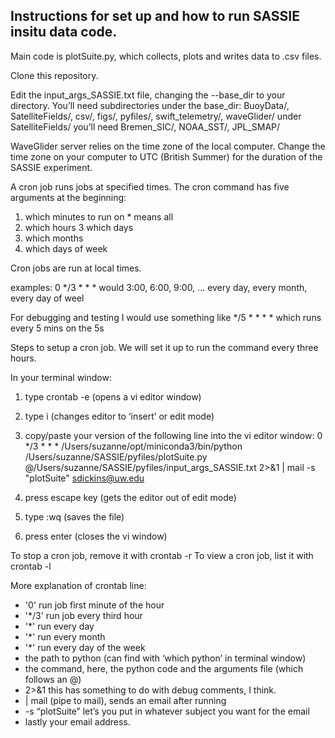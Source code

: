 ## Instructions for set up and how to run SASSIE insitu data code. 

Main code is plotSuite.py, which collects, plots and writes data to .csv files.

Clone this repository. 

Edit the input_args_SASSIE.txt file, changing the --base_dir to your directory. 
You’ll need subdirectories under the base_dir: 
BuoyData/, SatelliteFields/, csv/, figs/, pyfiles/, swift_telemetry/, waveGlider/
	under SatelliteFields/ you’ll need Bremen_SIC/, NOAA_SST/, JPL_SMAP/
	
WaveGlider server relies on the time zone of the local computer. Change the time zone
on your computer to UTC (British Summer) for the duration of the SASSIE experiment.

A cron job runs jobs at specified times. The cron command has five arguments at the beginning:
1. which minutes to run on    * means all
2. which hours
3  which days
4. which months
5. which days of week

Cron jobs are run at local times.

examples:
0 */3 * * *
would 3:00, 6:00, 9:00, ... every day, every month, every day of weel

For debugging and testing I would use something like
*/5 * * * *        which runs every 5 mins on the 5s

Steps to setup a cron job. We will set it up to run the command every three hours. 

In your terminal window:

1. type crontab -e		(opens a vi editor window)
2. type i	    		  (changes editor to ‘insert’ or edit mode)
3. copy/paste your version of the following line into the vi editor window:
0 */3 * * * /Users/suzanne/opt/miniconda3/bin/python /Users/suzanne/SASSIE/pyfiles/plotSuite.py @/Users/suzanne/SASSIE/pyfiles/input_args_SASSIE.txt 2>&1 | mail -s "plotSuite" sdickins@uw.edu

4. press escape key	(gets the editor out of edit mode)
5. type :wq		(saves the file)
6. press enter		(closes the vi window)

To stop a cron job, remove it with crontab -r
To view a cron job, list it with crontab -l


 More explanation of crontab line:
* '0'	run job first minute of the hour
* '*/3'	run job every third hour
* '*'	run every day
* '*'	run every month
* '*'	run every day of the week
* the path to python	(can find with ‘which python’ in terminal window)
* the command, here, the python code and the arguments file (which follows an @)
* 2>&1	this has something to do with debug comments, I think. 
* | mail 	(pipe to mail), sends an email after running
* -s “plotSuite”	let’s you put in whatever subject you want for the email
* lastly 		your email address.


